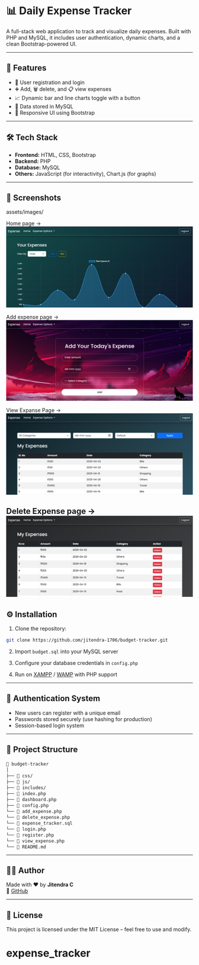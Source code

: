# 📊 Daily Expense Tracker

A full-stack web application to track and visualize daily expenses. Built with PHP and MySQL, it includes user authentication, dynamic charts, and a clean Bootstrap-powered UI.

---

## 🚀 Features

- 🔐 User registration and login
- ➕ Add, 🗑️ delete, and 📋 view expenses
- 📈 Dynamic bar and line charts toggle with a button
- 💾 Data stored in MySQL
- 🎨 Responsive UI using Bootstrap

---

## 🛠️ Tech Stack

- **Frontend:** HTML, CSS, Bootstrap
- **Backend:** PHP
- **Database:** MySQL
- **Others:** JavaScript (for interactivity), Chart.js (for graphs)

---

## 📸 Screenshots

assets/images/

Home page ->
![alt text](<assets/images/Screenshot 2025-04-24 220748.png>)

Add expense page ->
![alt text](<assets/images/Screenshot 2025-04-24 220809.png>)

View Expanse Page ->
![alt text](<assets/images/Screenshot 2025-04-24 220834.png>)

Delete Expense page ->
![alt text](<assets/images/Screenshot 2025-04-24 220853.png>)
---

## ⚙️ Installation

1. Clone the repository:
```bash
git clone https://github.com/jitendra-1706/budget-tracker.git
```

2. Import `budget.sql` into your MySQL server

3. Configure your database credentials in `config.php`

4. Run on [XAMPP](https://www.apachefriends.org/) / [WAMP](http://www.wampserver.com/) with PHP support

---

## 🔐 Authentication System

- New users can register with a unique email
- Passwords stored securely (use hashing for production)
- Session-based login system

---

## 📂 Project Structure

```
📁 budget-tracker
│
├── 📁 css/
├── 📁 js/
├── 📁 includes/
├── 📄 index.php
├── 📄 dashboard.php
├── 📄 config.php
└── 📄 add_expense.php
└── 📄 delete_expense.php
└── 📄 expense_tracker.sql
└── 📄 login.php
└── 📄 register.php
└── 📄 view_expense.php
└── 📄 README.md
```

---

## 👨‍💻 Author

Made with ❤️ by **Jitendra C**  
🔗 [GitHub](https://github.com/Jitendra-1706)

---

## 📄 License

This project is licensed under the MIT License – feel free to use and modify.
# expense_tracker
